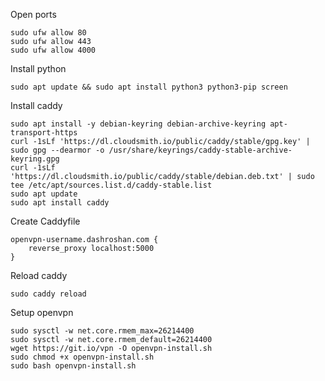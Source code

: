 Open ports

```
sudo ufw allow 80
sudo ufw allow 443
sudo ufw allow 4000
```

Install python

```
sudo apt update && sudo apt install python3 python3-pip screen
```

Install caddy

```
sudo apt install -y debian-keyring debian-archive-keyring apt-transport-https
curl -1sLf 'https://dl.cloudsmith.io/public/caddy/stable/gpg.key' | sudo gpg --dearmor -o /usr/share/keyrings/caddy-stable-archive-keyring.gpg
curl -1sLf 'https://dl.cloudsmith.io/public/caddy/stable/debian.deb.txt' | sudo tee /etc/apt/sources.list.d/caddy-stable.list
sudo apt update
sudo apt install caddy
```

Create Caddyfile

```
openvpn-username.dashroshan.com {
    reverse_proxy localhost:5000
}
```

Reload caddy

```
sudo caddy reload
```

Setup openvpn

```
sudo sysctl -w net.core.rmem_max=26214400
sudo sysctl -w net.core.rmem_default=26214400
wget https://git.io/vpn -O openvpn-install.sh
sudo chmod +x openvpn-install.sh
sudo bash openvpn-install.sh
```
